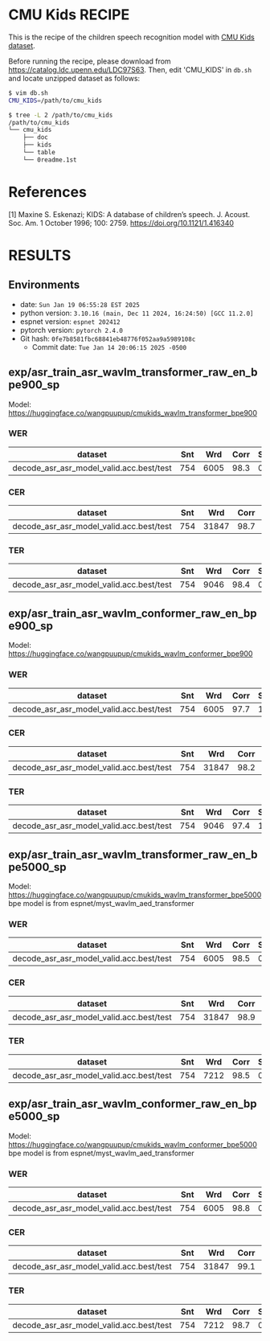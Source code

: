 # CMU Kids RECIPE

This is the recipe of the children speech recognition model with [CMU Kids dataset](https://catalog.ldc.upenn.edu/LDC97S63).

Before running the recipe, please download from https://catalog.ldc.upenn.edu/LDC97S63.
Then, edit 'CMU_KIDS' in `db.sh` and locate unzipped dataset as follows:

```bash
$ vim db.sh
CMU_KIDS=/path/to/cmu_kids 

$ tree -L 2 /path/to/cmu_kids
/path/to/cmu_kids
└── cmu_kids
    ├── doc
    ├── kids
    └── table
    └── 0readme.1st
```


# References
[1] Maxine S. Eskenazi; KIDS: A database of children’s speech. J. Acoust. Soc. Am. 1 October 1996; 100: 2759. https://doi.org/10.1121/1.416340

# RESULTS
## Environments
- date: `Sun Jan 19 06:55:28 EST 2025`
- python version: `3.10.16 (main, Dec 11 2024, 16:24:50) [GCC 11.2.0]`
- espnet version: `espnet 202412`
- pytorch version: `pytorch 2.4.0`
- Git hash: `0fe7b8581fbc68841eb48776f052aa9a5989108c`
  - Commit date: `Tue Jan 14 20:06:15 2025 -0500`

## exp/asr_train_asr_wavlm_transformer_raw_en_bpe900_sp
Model: https://huggingface.co/wangpuupup/cmukids_wavlm_transformer_bpe900
### WER

|dataset|Snt|Wrd|Corr|Sub|Del|Ins|Err|S.Err|
|---|---|---|---|---|---|---|---|---|
|decode_asr_asr_model_valid.acc.best/test|754|6005|98.3|0.7|1.0|0.6|2.3|6.6|

### CER

|dataset|Snt|Wrd|Corr|Sub|Del|Ins|Err|S.Err|
|---|---|---|---|---|---|---|---|---|
|decode_asr_asr_model_valid.acc.best/test|754|31847|98.7|0.3|1.1|0.6|1.9|6.6|

### TER

|dataset|Snt|Wrd|Corr|Sub|Del|Ins|Err|S.Err|
|---|---|---|---|---|---|---|---|---|
|decode_asr_asr_model_valid.acc.best/test|754|9046|98.4|0.4|1.1|0.7|2.3|6.6|

## exp/asr_train_asr_wavlm_conformer_raw_en_bpe900_sp
Model: https://huggingface.co/wangpuupup/cmukids_wavlm_conformer_bpe900
### WER

|dataset|Snt|Wrd|Corr|Sub|Del|Ins|Err|S.Err|
|---|---|---|---|---|---|---|---|---|
|decode_asr_asr_model_valid.acc.best/test|754|6005|97.7|1.1|1.2|0.2|2.5|5.4|

### CER

|dataset|Snt|Wrd|Corr|Sub|Del|Ins|Err|S.Err|
|---|---|---|---|---|---|---|---|---|
|decode_asr_asr_model_valid.acc.best/test|754|31847|98.2|0.5|1.4|0.3|2.1|5.4|

### TER

|dataset|Snt|Wrd|Corr|Sub|Del|Ins|Err|S.Err|
|---|---|---|---|---|---|---|---|---|
|decode_asr_asr_model_valid.acc.best/test|754|9046|97.4|1.0|1.6|0.1|2.7|5.4|

## exp/asr_train_asr_wavlm_transformer_raw_en_bpe5000_sp
Model: https://huggingface.co/wangpuupup/cmukids_wavlm_transformer_bpe5000
bpe model is from espnet/myst_wavlm_aed_transformer
### WER

|dataset|Snt|Wrd|Corr|Sub|Del|Ins|Err|S.Err|
|---|---|---|---|---|---|---|---|---|
|decode_asr_asr_model_valid.acc.best/test|754|6005|98.5|0.6|0.8|0.3|1.8|4.8|

### CER

|dataset|Snt|Wrd|Corr|Sub|Del|Ins|Err|S.Err|
|---|---|---|---|---|---|---|---|---|
|decode_asr_asr_model_valid.acc.best/test|754|31847|98.9|0.2|0.9|0.4|1.5|4.8|

### TER

|dataset|Snt|Wrd|Corr|Sub|Del|Ins|Err|S.Err|
|---|---|---|---|---|---|---|---|---|
|decode_asr_asr_model_valid.acc.best/test|754|7212|98.5|0.6|0.9|0.4|1.9|4.8|

## exp/asr_train_asr_wavlm_conformer_raw_en_bpe5000_sp
Model: https://huggingface.co/wangpuupup/cmukids_wavlm_conformer_bpe5000
bpe model is from espnet/myst_wavlm_aed_transformer
### WER

|dataset|Snt|Wrd|Corr|Sub|Del|Ins|Err|S.Err|
|---|---|---|---|---|---|---|---|---|
|decode_asr_asr_model_valid.acc.best/test|754|6005|98.8|0.8|0.4|0.2|1.4|3.2|

### CER

|dataset|Snt|Wrd|Corr|Sub|Del|Ins|Err|S.Err|
|---|---|---|---|---|---|---|---|---|
|decode_asr_asr_model_valid.acc.best/test|754|31847|99.1|0.3|0.5|0.2|1.1|3.2|

### TER

|dataset|Snt|Wrd|Corr|Sub|Del|Ins|Err|S.Err|
|---|---|---|---|---|---|---|---|---|
|decode_asr_asr_model_valid.acc.best/test|754|7212|98.7|0.8|0.6|0.2|1.5|3.2|
